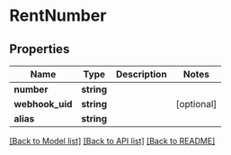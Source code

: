 # RentNumber

## Properties
Name | Type | Description | Notes
------------ | ------------- | ------------- | -------------
**number** | **string** |  | 
**webhook_uid** | **string** |  | [optional] 
**alias** | **string** |  | 

[[Back to Model list]](../README.md#documentation-for-models) [[Back to API list]](../README.md#documentation-for-api-endpoints) [[Back to README]](../README.md)


